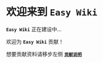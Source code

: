 # 欢迎来到 **`Easy Wiki`**

**`Easy Wiki`** 正在建设中...

欢迎为 **`Easy Wiki`** 贡献！

想要贡献资料请移步左侧 [**`贡献说明`**](/intro/push.md)